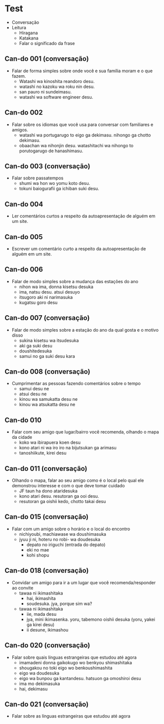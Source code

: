 # Test

- Conversação
- Leitura
  - Hiragana
  - Katakana
  - Falar o significado da frase

## Can-do 001 (conversação)

- Falar de forma simples sobre onde você e sua família moram e o que fazem.
  - Watashi wa kinoshita reandoro desu. 
  - watashi no kazoku wa roku nin desu.
  - san pauro ni sundeimasu.
  - watashi wa software engineer desu.

## Can-do 002

- Falar sobre os idiomas que você usa para conversar com familiares e amigos.
  - watashi wa portugarugo to eigo ga dekimasu. nihongo ga chotto dekimasu.
  - obaachan wa nihonjin desu. watashitachi wa nihongo to porutogarugo de hanashimasu.

## Can-do 003 (conversação)

- Falar sobre passatempos
  - shumi wa hon wo yomu koto desu.
  - tokuni baiogurafii ga ichiban suki desu.

## Can-do 004

- Ler comentários curtos a respeito da autoapresentação de alguém em um site.

## Can-do 005

- Escrever um comentário curto a respeito da autoapresentação de alguém em um site.

## Can-do 006

- Falar de modo simples sobre a mudança das estações do ano
  - nihon wa ima, donna kisetsu desuka
  - ima, natsu desu. atsui desuyo
  - itsugoro aki ni narimasuka
  - kugatsu goro desu

## Can-do 007 (conversação)

- Falar de modo simples sobre a estação do ano da qual gosta e o motivo disso
  - sukina kisetsu wa itsudesuka
  - aki ga suki desu
  - doushitedesuka
  - samui no ga suki desu kara

## Can-do 008 (conversação)

- Cumprimentar as pessoas fazendo comentários sobre o tempo
  - samui desu ne
  - atsui desu ne
  - kinou wa samukatta desu ne
  - kinou wa atsukatta desu ne

## Can-do 010

- Falar com seu amigo que lugar/bairro você recomenda, olhando o mapa da cidade
  - koko wa ibirapuera koen desu
  - kono atari ni wa iro iro na bijutsukan ga arimasu
  - tanoshiikute, kirei desu

## Can-do 011 (conversação)

- Olhando o mapa, falar ao seu amigo como é o local pelo qual ele demonstrou interesse e com o que deve tomar cuidado
  - JF taun ha dono ataridesuka
  - kono atari desu. resutoran ga ooi desu.
  - resutoran ga oishii kedo, chotto takai desu

## Can-do 015 (conversação)

- Falar com um amigo sobre o horário e o local do encontro
  - nichiyoubi, machiawase wa doushimasuka
  - jyuu ji ni, hoteru no robi- wa doudesuka
    - depato no iriguchi (entrada do depato)
    - eki no mae
    - kohi shopu

## Can-do 018 (conversação)

- Convidar um amigo para ir a um lugar que você recomenda/responder ao convite
  - tawaa ni ikimashitaka
    - hai, ikimashita
    - soudesuka. jya, porque sim wa?
  - tawaa ni ikimashitaka
    - iie, mada desu
    - jya, mini ikimasenka. yoru, tabemono oishii desuka (yoru, yakei ga kirei desu)
    - ii desune, ikimashou

## Can-do 020 (conversação)

- Falar sobre quais línguas estrangeiras que estudou até agora
  - imamadeni donna gaikokugo wo benkyou shimashitaka
  - shougakou no toki eigo wo benkoushimashita
  - eigo wa doudesuka
  - eigo wa bunpou ga kantandesu. hatsuon ga omoshiroi desu
  - ima mo dekimasuka
  - hai, dekimasu

## Can-do 021 (conversação)

- Falar sobre as línguas estrangeiras que estudou até agora
